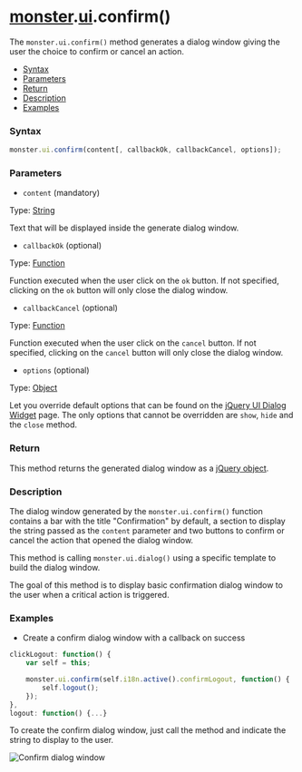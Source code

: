 # [monster][monster].[ui][ui].confirm()
The `monster.ui.confirm()` method generates a dialog window giving the user the choice to confirm or cancel an action.

* [Syntax](#syntax)
* [Parameters](#parameters)
* [Return](#return)
* [Description](#description)
* [Examples](#examples)

### Syntax
```javascript
monster.ui.confirm(content[, callbackOk, callbackCancel, options]);
```

### Parameters
* `content` (mandatory)

 Type: [String][string_literal]

 Text that will be displayed inside the generate dialog window.

* `callbackOk` (optional)

 Type: [Function][function]

 Function executed when the user click on the `ok` button. If not specified, clicking on the `ok` button will only close the dialog window.

* `callbackCancel` (optional)

 Type: [Function][function]

 Function executed when the user click on the `cancel` button. If not specified, clicking on the `cancel` button will only close the dialog window.

* `options` (optional)

 Type: [Object][object_literal]

 Let you override default options that can be found on the [jQuery UI Dialog Widget][dialog_widget] page. The only options that cannot be overridden are `show`, `hide` and the `close` method.

### Return
This method returns the generated dialog window as a [jQuery object][jquery].

### Description
The dialog window generated by the `monster.ui.confirm()` function contains a bar with the title "Confirmation" by default, a section to display the string passed as the `content` parameter and two buttons to confirm or cancel the action that opened the dialog window.

This method is calling `monster.ui.dialog()` using a specific template to build the dialog window.

The goal of this method is to display basic confirmation dialog window to the user when a critical action is triggered.

### Examples
* Create a confirm dialog window with a callback on success
```javascript
clickLogout: function() {
    var self = this;

    monster.ui.confirm(self.i18n.active().confirmLogout, function() {
        self.logout();
    });
},
logout: function() {...}
```

To create the confirm dialog window, just call the method and indicate the string to display to the user.

![Confirm dialog window](http://i.imgur.com/ujJC7De.png)

[monster]: ../../monster.md
[ui]: ../ui.md

[string_literal]: https://developer.mozilla.org/en-US/docs/Web/JavaScript/Guide/Values,_variables,_and_literals#String_literals
[function]: https://developer.mozilla.org/en-US/docs/Web/JavaScript/Reference/Functions
[object_literal]: https://developer.mozilla.org/en-US/docs/Web/JavaScript/Guide/Values,_variables,_and_literals#Object_literals
[jquery]: http://api.jquery.com/Types/#jQuery
[dialog_widget]: http://api.jqueryui.com/dialog/#options
